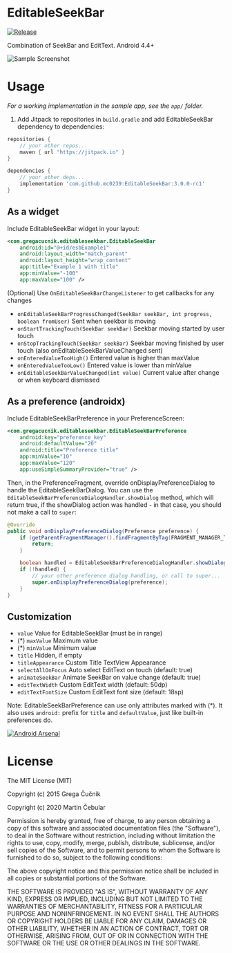 # EditableSeekBar

[![Release](https://jitpack.io/v/mc0239/EditableSeekBar.svg)](https://jitpack.io/#mc0239/EditableSeekBar)

Combination of SeekBar and EditText. Android 4.4+

![Sample Screenshot](https://raw.githubusercontent.com/gregacucnik/EditableSeekBar/master/editableseekbar2.gif)

# Usage
*For a working implementation in the sample app, see the `app/` folder.*

1. Add Jitpack to repositories in `build.gradle` and add EditableSeekBar dependency to dependencies:
```gradle
repositories {
    // your other repos...
    maven { url "https://jitpack.io" }
}

dependencies {
    // your other deps...
    implementation 'com.github.mc0239:EditableSeekBar:3.0.0-rc1'
}
```

## As a widget

Include EditableSeekBar widget in your layout:
    
```xml
<com.gregacucnik.editableseekbar.EditableSeekBar
    android:id="@+id/esbExample1"
    android:layout_width="match_parent"
    android:layout_height="wrap_content"
    app:title="Example 1 with title"
    app:minValue="-100"
    app:maxValue="100" />
```

(Optional) Use `OnEditableSeekBarChangeListener` to get callbacks for any changes
 * `onEditableSeekBarProgressChanged(SeekBar seekBar, int progress, boolean fromUser)` Sent when seekbar is moving
 * `onStartTrackingTouch(SeekBar seekBar)` Seekbar moving started by user touch
 * `onStopTrackingTouch(SeekBar seekBar)` Seekbar moving finished by user touch (also onEditableSeekBarValueChanged sent)
 * `onEnteredValueTooHigh()` Entered value is higher than maxValue
 * `onEnteredValueTooLow()` Entered value is lower than minValue
 * `onEditableSeekBarValueChanged(int value)` Current value after change or when keyboard dismissed

## As a preference (androidx)

Include EditableSeekBarPreference in your PreferenceScreen: 

```xml
<com.gregacucnik.editableseekbar.EditableSeekBarPreference
    android:key="preference_key"
    android:defaultValue="20"
    android:title="Preference title"
    app:minValue="10"
    app:maxValue="120"
    app:useSimpleSummaryProvider="true" />
```
Then, in the PreferenceFragment, override onDisplayPreferenceDialog to handle the EditableSeekBarDialog. You can use the `EditableSeekBarPreferenceDialogHandler.showDialog` method, which will return true, if the showDialog action was handled - in that case, you should not make a call to `super`:

```java
@Override
public void onDisplayPreferenceDialog(Preference preference) {
    if (getParentFragmentManager().findFragmentByTag(FRAGMENT_MANAGER_TAG) != null) {
        return;
    }

    boolean handled = EditableSeekBarPreferenceDialogHandler.showDialog(this, preference, 0, FRAGMENT_MANAGER_TAG);
    if (!handled) {
        // your other preference dialog handling, or call to super...
        super.onDisplayPreferenceDialog(preference);
    }
}
```

## Customization

 * `value` Value for EditableSeekBar (must be in range)
 * (*) `maxValue` Maximum value
 * (*) `minValue` Minimum value
 * `title` Hidden, if empty
 * `titleAppearance` Custom Title TextView Appearance
 * `selectAllOnFocus` Auto select EditText on touch (default: true)
 * `animateSeekBar` Animate SeekBar on value change (default: true)
 * `editTextWidth` Custom EditText width (default: 50dp)
 * `editTextFontSize` Custom EditText font size (default: 18sp)

Note: EditableSeekBarPreference can use only attributes marked with (*). It also uses `android:` prefix for `title` and `defaultValue`, just like built-in preferences do.

[![Android Arsenal](https://img.shields.io/badge/Android%20Arsenal-EditableSeekBar-brightgreen.svg?style=flat)](http://android-arsenal.com/details/1/2888)

License
=======
The MIT License (MIT)

Copyright (c) 2015 Grega Čučnik

Copyright (c) 2020 Martin Čebular

Permission is hereby granted, free of charge, to any person obtaining a copy
of this software and associated documentation files (the "Software"), to deal
in the Software without restriction, including without limitation the rights
to use, copy, modify, merge, publish, distribute, sublicense, and/or sell
copies of the Software, and to permit persons to whom the Software is
furnished to do so, subject to the following conditions:

The above copyright notice and this permission notice shall be included in all
copies or substantial portions of the Software.

THE SOFTWARE IS PROVIDED "AS IS", WITHOUT WARRANTY OF ANY KIND, EXPRESS OR
IMPLIED, INCLUDING BUT NOT LIMITED TO THE WARRANTIES OF MERCHANTABILITY,
FITNESS FOR A PARTICULAR PURPOSE AND NONINFRINGEMENT. IN NO EVENT SHALL THE
AUTHORS OR COPYRIGHT HOLDERS BE LIABLE FOR ANY CLAIM, DAMAGES OR OTHER
LIABILITY, WHETHER IN AN ACTION OF CONTRACT, TORT OR OTHERWISE, ARISING FROM,
OUT OF OR IN CONNECTION WITH THE SOFTWARE OR THE USE OR OTHER DEALINGS IN THE
SOFTWARE.
